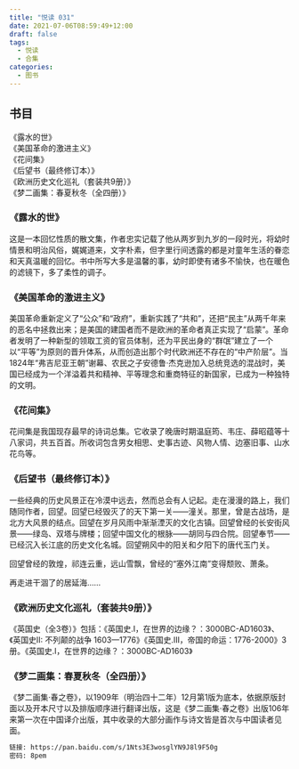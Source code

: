 ```yaml
---
title: "悦读 031"
date: 2021-07-06T08:59:49+12:00
draft: false
tags:
  - 悦读
  - 合集
categories:
  - 图书
---
```


## 书目

《露水的世》  
《美国革命的激进主义》  
《花间集》  
《后望书（最终修订本）》  
《欧洲历史文化巡礼（套装共9册）》  
《梦二画集：春夏秋冬（全四册）》  

<!--more-->

### 《露水的世》

这是一本回忆性质的散文集，作者忠实记载了他从两岁到九岁的一段时光，将幼时情景和明治风俗，娓娓道来，文字朴素，但字里行间透露的都是对童年生活的眷恋和天真温暖的回忆。书中所写大多是温馨的事，幼时即使有诸多不愉快，也在暖色的滤镜下，多了柔性的调子。


### 《美国革命的激进主义》

美国革命重新定义了“公众”和“政府”，重新实践了“共和”，还把“民主”从两千年来的恶名中拯救出来；是美国的建国者而不是欧洲的革命者真正实现了“启蒙”。革命者发明了一种新型的领取工资的官员体制，还为平民出身的“群氓”建立了一个以“平等”为原则的晋升体系，从而创造出那个时代欧洲还不存在的“中产阶层”。当1824年“弗吉尼亚王朝”谢幕、农民之子安德鲁·杰克逊加入总统竞选的混战时，美国已经成为一个洋溢着共和精神、平等理念和重商特征的新国家，已成为一种独特的文明。


### 《花间集》

花间集是我国现存最早的诗词总集。它收录了晚唐时期温庭筠、韦庄、薛昭蕴等十八家词，共五百首。所收词包含男女相思、史事古迹、风物人情、边塞旧事、山水花鸟等。


### 《后望书（最终修订本）》

一些经典的历史风景正在冷漠中远去，然而总会有人记起。走在漫漫的路上，我们随同作者，回望。回望已经毁灭了的天下第一关——潼关。那里，曾是古战场，是北方大风景的结点。回望在岁月风雨中渐渐湮灭的文化古镇。回望曾经的长安街风景——绿岛、双塔与牌楼；回望中国文化的根脉——胡同与四合院。回望奉节——已经沉入长江底的历史文化名城。回望朔风中的阳关和夕阳下的唐代玉门关。

回望曾经的敦煌，祁连云重，远山雪飘，曾经的“塞外江南”变得颓败、萧条。

再走进干涸了的居延海……


### 《欧洲历史文化巡礼（套装共9册）》

《英国史（全3卷）》包括：《英国史.Ⅰ，在世界的边缘？：3000BC-AD1603》、《英国史II: 不列颠的战争 1603—1776》《英国史.Ⅲ，帝国的命运：1776-2000》3册。《英国史.Ⅰ，在世界的边缘？：3000BC-AD1603》


### 《梦二画集：春夏秋冬（全四册）》

《梦二画集·春之卷》，以1909年（明治四十二年）12月第1版为底本，依据原版封面以及开本尺寸以及排版顺序进行翻译出版，这是《梦二画集·春之卷》出版106年来第一次在中国译介出版，其中收录的大部分画作与诗文皆是首次与中国读者见面。

```bash
链接: https://pan.baidu.com/s/1Nts3E3wosglYN9J8l9F50g  
密码: 8pem
```